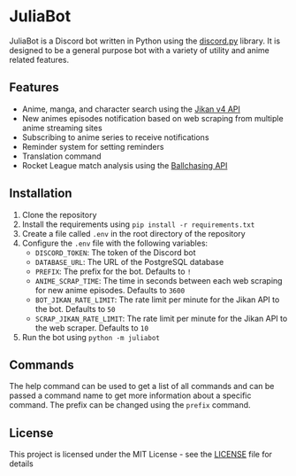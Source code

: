 # JuliaBot
JuliaBot is a Discord bot written in Python using the [discord.py](https://github.com/Rapptz/discord.py) library. It is designed to be a general purpose bot with a variety of utility and anime related features.

## Features
- Anime, manga, and character search using the [Jikan v4 API](https://jikan.moe/)
- New animes episodes notification based on web scraping from multiple anime streaming sites
- Subscribing to anime series to receive notifications
- Reminder system for setting reminders
- Translation command
- Rocket League match analysis using the [Ballchasing API](https://ballchasing.com/doc/api)

## Installation
1. Clone the repository
2. Install the requirements using `pip install -r requirements.txt`
3. Create a file called `.env` in the root directory of the repository
4. Configure the `.env` file with the following variables:
    - `DISCORD_TOKEN`: The token of the Discord bot
    - `DATABASE_URL`: The URL of the PostgreSQL database
    - `PREFIX`: The prefix for the bot. Defaults to `!`
    - `ANIME_SCRAP_TIME`: The time in seconds between each web scraping for new anime episodes. Defaults to `3600`
    - `BOT_JIKAN_RATE_LIMIT`: The rate limit per minute for the Jikan API to the bot. Defaults to `50`
    - `SCRAP_JIKAN_RATE_LIMIT`: The rate limit per minute for the Jikan API to the web scraper. Defaults to `10`
5. Run the bot using `python -m juliabot`

## Commands
The help command can be used to get a list of all commands and can be passed a command name to get more information about a specific command. The prefix can be changed using the `prefix` command.

## License
This project is licensed under the MIT License - see the [LICENSE](LICENSE) file for details
